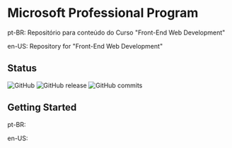 # Microsoft Professional Program
pt-BR: 
Repositório para conteúdo do Curso "Front-End Web Development"

en-US: 
Repository for "Front-End Web Development"

## Status

![GitHub](https://img.shields.io/github/license/mashape/apistatus.svg)
![GitHub release](https://img.shields.io/github/release/qubyte/rubidium.svg)
![GitHub commits](https://img.shields.io/github/commits-since/SubtitleEdit/subtitleedit/3.4.7.svg)

## Getting Started

pt-BR:

en-US:



